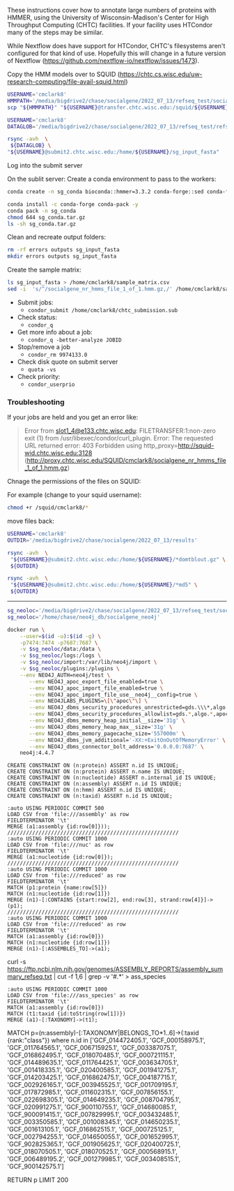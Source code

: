 


These instructions cover how to annotate large numbers of proteins with HMMER, using the University of Wisconsin-Madison's Center for High Throughput Computing (CHTC) facilities. If your facility uses HTCondor many of the steps may be similar.

While Nextflow does have support for HTCondor, CHTC's filesystems aren't configured for that kind of use. Hopefully this will change in a future version of Nextflow (https://github.com/nextflow-io/nextflow/issues/1473).


Copy the HMM models over to SQUID (https://chtc.cs.wisc.edu/uw-research-computing/file-avail-squid.html)
```bash
USERNAME='cmclark8'
HMMPATH='/media/bigdrive2/chase/socialgene/2022_07_13/refseq_test/socialgene_per_run/hmm_cache/socialgene_nr_hmms_file_1_of_1.hmm.gz'
scp "${HMMPATH}" "${USERNAME}@transfer.chtc.wisc.edu:/squid/${USERNAME}"
```



```bash
USERNAME='cmclark8'
DATAGLOB='/media/bigdrive2/chase/socialgene/2022_07_13/refseq_test/refseq_nr_protein_fasta_dir/crabhash/fasta_for_chtc/outfolder/*.faa.gz'

rsync -avh  \
 ${DATAGLOB} \
"${USERNAME}@submit2.chtc.wisc.edu:/home/${USERNAME}/sg_input_fasta"
```




Log into the submit server

On the sublit server: 
Create a conda environment to pass to the workers:

```bash
conda create -n sg_conda bioconda::hmmer=3.3.2 conda-forge::sed conda-forge::gzip 

conda install -c conda-forge conda-pack -y
conda pack -n sg_conda 
chmod 644 sg_conda.tar.gz
ls -sh sg_conda.tar.gz
```

Clean and recreate output folders:
```bash
rm -rf errors outputs sg_input_fasta
mkdir errors outputs sg_input_fasta
```

Create the sample matrix:

```bash
ls sg_input_fasta > /home/cmclark8/sample_matrix.csv
sed -i  's/^/socialgene_nr_hmms_file_1_of_1.hmm.gz,/' /home/cmclark8/sample_matrix.csv
```






- Submit jobs:
    - `condor_submit /home/cmclark8/chtc_submission.sub`
- Check status:
    - `condor_q`
- Get more info about a job:
    - `condor_q -better-analyze JOBID`
- Stop/remove a job
    - `condor_rm 9974133.0`
- Check disk quote on submit server
    - `quota -vs`
- Check priority:
    - `condor_userprio`


### Troubleshooting

If your jobs are held and you get an error like:

> 	Error from slot1_4@e133.chtc.wisc.edu: FILETRANSFER:1:non-zero exit (1) from /usr/libexec/condor/curl_plugin. Error: The requested URL returned error: 403 Forbidden using http_proxy=http://squid-wid.chtc.wisc.edu:3128 (http://proxy.chtc.wisc.edu/SQUID/cmclark8/socialgene_nr_hmms_file_1_of_1.hmm.gz)

Chnage the permissions of the files on SQUID:

For example (change to your squid username):

```bash
chmod +r /squid/cmclark8/*
```



move files back:

```bash
USERNAME='cmclark8'
OUTDIR='/media/bigdrive2/chase/socialgene/2022_07_13/results'

rsync -avh  \
 "${USERNAME}@submit2.chtc.wisc.edu:/home/${USERNAME}/*domtblout.gz" \
 ${OUTDIR}

rsync -avh  \
 "${USERNAME}@submit2.chtc.wisc.edu:/home/${USERNAME}/*md5" \
 ${OUTDIR}
```


-------

```bash
sg_neoloc='/media/bigdrive2/chase/socialgene/2022_07_13/refseq_test/socialgene_neo4j'
sg_neoloc='/home/chase/neo4j_db/socialgene_neo4j'

docker run \
    --user=$(id -u):$(id -g) \
    -p7474:7474 -p7687:7687 \
    -v $sg_neoloc/data:/data \
    -v $sg_neoloc/logs:/logs \
    -v $sg_neoloc/import:/var/lib/neo4j/import \
    -v $sg_neoloc/plugins:/plugins \
    --env NEO4J_AUTH=neo4j/test \
       --env NEO4J_apoc_export_file_enabled=true \
       --env NEO4J_apoc_import_file_enabled=true \
       --env NEO4J_apoc_import_file_use__neo4j__config=true \
       --env NEO4JLABS_PLUGINS=\[\"apoc\"\] \
       --env NEO4J_dbms_security_procedures_unrestricted=gds.\\\*,algo.*,apoc.*\
       --env NEO4J_dbms_security_procedures_allowlist=gds.*,algo.*,apoc.* \
       --env NEO4J_dbms_memory_heap_initial__size='31g' \
       --env NEO4J_dbms_memory_heap_max__size='31g' \
       --env NEO4J_dbms_memory_pagecache_size='557000m' \
       --env NEO4J_dbms_jvm_additional='-XX:+ExitOnOutOfMemoryError' \
       --env NEO4J_dbms_connector_bolt_address='0.0.0.0:7687' \
    neo4j:4.4.7

```


```cypher
CREATE CONSTRAINT ON (n:protein) ASSERT n.id IS UNIQUE;
CREATE CONSTRAINT ON (n:protein) ASSERT n.name IS UNIQUE;
CREATE CONSTRAINT ON (n:nucleotide) ASSERT n.internal_id IS UNIQUE;
CREATE CONSTRAINT ON (n:assembly) ASSERT n.id IS UNIQUE;
CREATE CONSTRAINT ON (n:hmm) ASSERT n.id IS UNIQUE;
CREATE CONSTRAINT ON (n:taxid) ASSERT n.id IS UNIQUE;
```


```
:auto USING PERIODIC COMMIT 500
LOAD CSV from 'file:///assembly' as row
FIELDTERMINATOR '\t'
MERGE (a1:assembly {id:row[0]}));
///////////////////////////////////////////////////////
:auto USING PERIODIC COMMIT 1000
LOAD CSV from 'file:///nuc' as row
FIELDTERMINATOR '\t'
MERGE (a1:nucleotide {id:row[0]});
///////////////////////////////////////////////////////
:auto USING PERIODIC COMMIT 1000
LOAD CSV from 'file:///reduced' as row
FIELDTERMINATOR '\t'
MATCH (p1:protein {name:row[5]})
MATCH (n1:nucleotide {id:row[1]})
MERGE (n1)-[:CONTAINS {start:row[2], end:row[3], strand:row[4]}]->(p1);
///////////////////////////////////////////////////////
:auto USING PERIODIC COMMIT 1000
LOAD CSV from 'file:///reduced' as row
FIELDTERMINATOR '\t'
MATCH (a1:assembly {id:row[0]})
MATCH (n1:nucleotide {id:row[1]})
MERGE (n1)-[:ASSEMBLES_TO]->(a1);
```


curl -s https://ftp.ncbi.nlm.nih.gov/genomes/ASSEMBLY_REPORTS/assembly_summary_refseq.txt |  cut -f 1,6 | grep -v '#.*' > ass_species
```cypher
:auto USING PERIODIC COMMIT 1000
LOAD CSV from 'file:///ass_species' as row
FIELDTERMINATOR '\t'
MATCH (a1:assembly {id:row[0]})
MATCH (t1:taxid {id:toString(row[1])})
MERGE (a1)-[:TAXONOMY]->(t1);

```



MATCH p=(n:assembly)-[:TAXONOMY|BELONGS_TO*1..6]->(:taxid {rank:"class"})
where n.id in ['GCF_014472405.1', 'GCF_000158975.1', 'GCF_011764565.1', 'GCF_006715925.1', 'GCF_003387075.1', 'GCF_016862495.1', 'GCF_018070485.1', 'GCF_000721115.1', 'GCF_014489635.1', 'GCF_011764425.1', 'GCF_003634705.1', 'GCF_001418335.1', 'GCF_020400585.1', 'GCF_001941275.1', 'GCF_014203425.1', 'GCF_016862475.1', 'GCF_004187715.1', 'GCF_002926165.1', 'GCF_003945525.1', 'GCF_001709195.1', 'GCF_017872985.1', 'GCF_011602315.1', 'GCF_007856155.1', 'GCF_022698305.1', 'GCF_014649235.1', 'GCF_008704795.1', 'GCF_020991275.1', 'GCF_900110755.1', 'GCF_014680085.1', 'GCF_900091415.1', 'GCF_007829995.1', 'GCF_003432485.1', 'GCF_003350585.1', 'GCF_001008345.1', 'GCF_014650235.1', 'GCF_001613105.1', 'GCF_016862515.1', 'GCF_000725125.1', 'GCF_002794255.1', 'GCF_014650055.1', 'GCF_001652995.1', 'GCF_902825365.1', 'GCF_001905625.1', 'GCF_020400725.1', 'GCF_018070505.1', 'GCF_018070525.1', 'GCF_000568915.1', 'GCF_006489195.2', 'GCF_001279985.1', 'GCF_003408515.1', 'GCF_900142575.1']

 RETURN p LIMIT 200
